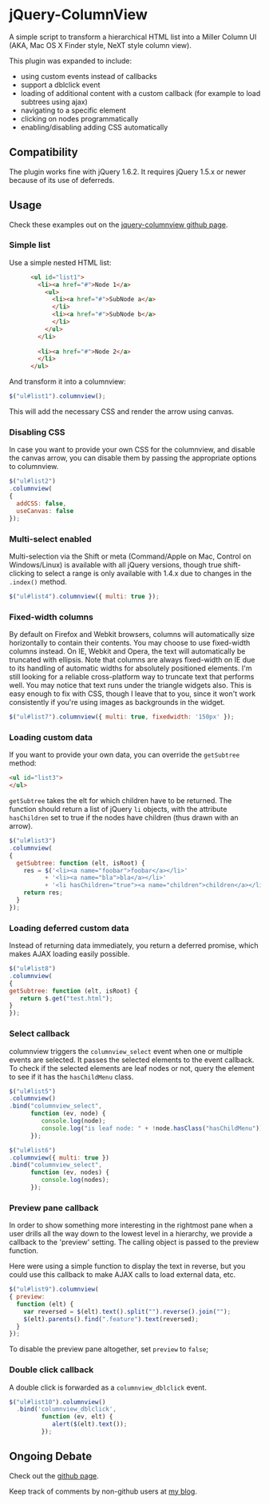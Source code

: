 # jQuery-ColumnView #

A simple script to transform a hierarchical HTML list into a Miller
Column UI (AKA, Mac OS X Finder style, NeXT style column view).

This plugin was expanded to include:

* using custom events instead of callbacks
* support a dblclick event
* loading of additional content with a custom callback (for example to load subtrees using ajax)
* navigating to a specific element
* clicking on nodes programmatically
* enabling/disabling adding CSS automatically

## Compatibility ##

The plugin works fine with jQuery 1.6.2. It requires jQuery 1.5.x or
newer because of its use of deferreds.

## Usage ##

Check these examples out on the [jquery-columnview github page](http://wesen.github.com/jQuery-ColumnView/demo.html).

### Simple list ###

Use a simple nested HTML list:

```html
      <ul id="list1">
        <li><a href="#">Node 1</a>
          <ul>
            <li><a href="#">SubNode a</a>
            </li>
            <li><a href="#">SubNode b</a>
            </li>
          </ul>
        </li>
        
        <li><a href="#">Node 2</a>
        </li>
      </ul>
```

And transform it into a columnview:

```js
$("ul#list1").columnview();
```

This will add the necessary CSS and render the arrow using canvas.

### Disabling CSS ###

In case you want to provide your own CSS for the columnview, and
disable the canvas arrow, you can disable them by passing the
appropriate options to columnview.

```js
$("ul#list2")
.columnview(
{
  addCSS: false,
  useCanvas: false
});
```

### Multi-select enabled ###

Multi-selection via the Shift or meta (Command/Apple on Mac, Control
on Windows/Linux) is available with all jQuery versions, though true
shift-clicking to select a range is only available with 1.4.x due to
changes in the `.index()` method.

```js
$("ul#list4").columnview({ multi: true });
```

### Fixed-width columns ###

By default on Firefox and Webkit browsers, columns will automatically
size horizontally to contain their contents. You may choose to use
fixed-width columns instead. On IE, Webkit and Opera, the text will
automatically be truncated with ellipsis. Note that columns are always
fixed-width on IE due to its handling of automatic widths for
absolutely positioned elements. I'm still looking for a reliable
cross-platform way to truncate text that performs well. You may notice
that text runs under the triangle widgets also. This is easy enough to
fix with CSS, though I leave that to you, since it won't work
consistently if you're using images as backgrounds in the widget.

```js
$("ul#list7").columnview({ multi: true, fixedwidth: '150px' });
```

### Loading custom data ###

If you want to provide your own data, you can override the `getSubtree` method:

```html
<ul id="list3">
</ul>
```

`getSubtree` takes the elt for which children have to be returned. The
function should return a list of jQuery `li` objects, with the
attribute `hasChildren` set to true if the nodes have children (thus
drawn with an arrow).

```js
$("ul#list3")
.columnview(
{
  getSubtree: function (elt, isRoot) {
    res = $('<li><a name="foobar">foobar</a></li>'
          + '<li><a name="bla">bla</a></li>'
          + '<li hasChildren="true"><a name="children">children</a></li>');
    return res;
  }
});
```

### Loading deferred custom data ###

Instead of returning data immediately, you return a deferred promise,
which makes AJAX loading easily possible.

```js
$("ul#list8")
.columnview(
{
getSubtree: function (elt, isRoot) {
   return $.get("test.html");
}
});
```

### Select callback ###

columnview triggers the `columnview_select` event when one or multiple
events are selected. It passes the selected elements to the event
callback. To check if the selected elements are leaf nodes or not,
query the element to see if it has the `hasChildMenu` class.

```js
$("ul#list5")
.columnview()
.bind("columnview_select", 
      function (ev, node) { 
         console.log(node); 
         console.log("is leaf node: " + !node.hasClass("hasChildMenu")); 
      });
```

```js
$("ul#list6")
.columnview({ multi: true })
.bind("columnview_select", 
      function (ev, nodes) { 
         console.log(nodes); 
      });
```

### Preview pane callback ###

In order to show something more interesting in the rightmost pane when
a user drills all the way down to the lowest level in a hierarchy, we
provide a callback to the 'preview' setting. The calling object is
passed to the preview function.

Here were using a simple function to display the text in reverse, but
you could use this callback to make AJAX calls to load external data,
etc.

```js
$("ul#list9").columnview(
{ preview:
  function (elt) {
    var reversed = $(elt).text().split("").reverse().join("");
    $(elt).parents().find(".feature").text(reversed);
  }
});
```

To disable the preview pane altogether, set `preview` to `false`;

### Double click callback ###

A double click is forwarded as a `columnview_dblclick` event.

```js
$("ul#list10").columnview()
  .bind('columnview_dblclick', 
         function (ev, elt) { 
            alert($(elt).text()); 
         });
```

## Ongoing Debate ##

Check out the [github page](http://github.com/wesen/jQuery-ColumnView).

Keep track of comments by non-github users at
[my blog](http://christianyates.com/blog/jquery/finder-column-view-hierarchical-lists-jquery).
